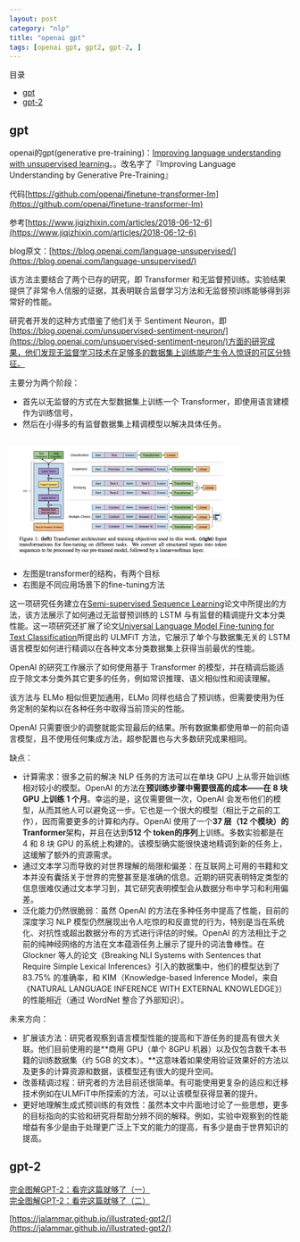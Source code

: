 ```yaml
---
layout: post
category: "nlp"
title: "openai gpt"
tags: [openai gpt, gpt2, gpt-2, ]
---
```


目录

<!-- TOC -->

- [gpt](#gpt)
- [gpt-2](#gpt-2)

<!-- /TOC -->


## gpt

openai的gpt(generative pre-training)：[Improving language understanding with unsupervised learning](https://s3-us-west-2.amazonaws.com/openai-assets/research-covers/language-unsupervised/language_understanding_paper.pdf)。。改名字了『Improving Language Understanding by Generative Pre-Training』

代码[https://github.com/openai/finetune-transformer-lm](https://github.com/openai/finetune-transformer-lm)

参考[https://www.jiqizhixin.com/articles/2018-06-12-6](https://www.jiqizhixin.com/articles/2018-06-12-6)

blog原文：[https://blog.openai.com/language-unsupervised/](https://blog.openai.com/language-unsupervised/)

该方法主要结合了两个已存的研究，即 Transformer 和无监督预训练。实验结果提供了非常令人信服的证据，其表明联合监督学习方法和无监督预训练能够得到非常好的性能。

研究者开发的这种方式借鉴了他们关于 Sentiment Neuron，即[https://blog.openai.com/unsupervised-sentiment-neuron/](https://blog.openai.com/unsupervised-sentiment-neuron/)方面的研究成果，他们发现无监督学习技术在足够多的数据集上训练能产生令人惊讶的可区分特征。

主要分为两个阶段：

+ 首先以无监督的方式在大型数据集上训练一个 Transformer，即使用语言建模作为训练信号，
+ 然后在小得多的有监督数据集上精调模型以解决具体任务。


<html>
<br/>

<img src='../assets/openai-gpt.png' style='max-height: 200px;max-width:500px'/>
<br/>

</html>

+ 左图是transformer的结构，有两个目标
+ 右图是不同应用场景下的fine-tuning方法

这一项研究任务建立在[Semi-supervised Sequence Learning](https://arxiv.org/abs/1511.01432)论文中所提出的方法，该方法展示了如何通过无监督预训练的 LSTM 与有监督的精调提升文本分类性能。这一项研究还扩展了论文[Universal Language Model Fine-tuning for Text Classification](https://arxiv.org/abs/1801.06146)所提出的 ULMFiT 方法，它展示了单个与数据集无关的 LSTM 语言模型如何进行精调以在各种文本分类数据集上获得当前最优的性能。

OpenAI 的研究工作展示了如何使用基于 Transformer 的模型，并在精调后能适应于除文本分类外其它更多的任务，例如常识推理、语义相似性和阅读理解。

该方法与 ELMo 相似但更加通用，ELMo 同样也结合了预训练，但需要使用为任务定制的架构以在各种任务中取得当前顶尖的性能。

OpenAI 只需要很少的调整就能实现最后的结果。所有数据集都使用单一的前向语言模型，且不使用任何集成方法，超参配置也与大多数研究成果相同。

缺点：

+ 计算需求：很多之前的解决 NLP 任务的方法可以在单块 GPU 上从零开始训练相对较小的模型。OpenAI 的方法在**预训练步骤中需要很高的成本——在 8 块 GPU 上训练 1 个月**。幸运的是，这仅需要做一次，OpenAI 会发布他们的模型，从而其他人可以避免这一步。它也是一个很大的模型（相比于之前的工作），因而需要更多的计算和内存。OpenAI 使用了一个**37 层（12 个模块）的 Tranformer**架构，并且在达到**512 个 token的序列**上训练。多数实验都是在 4 和 8 块 GPU 的系统上构建的。该模型确实能很快速地精调到新的任务上，这缓解了额外的资源需求。
+ 通过文本学习而导致的对世界理解的局限和偏差：在互联网上可用的书籍和文本并没有囊括关于世界的完整甚至是准确的信息。近期的研究表明特定类型的信息很难仅通过文本学习到，其它研究表明模型会从数据分布中学习和利用偏差。
+ 泛化能力仍然很脆弱：虽然 OpenAI 的方法在多种任务中提高了性能，目前的深度学习 NLP 模型仍然展现出令人吃惊的和反直觉的行为，特别是当在系统化、对抗性或超出数据分布的方式进行评估的时候。OpenAI 的方法相比于之前的纯神经网络的方法在文本蕴涵任务上展示了提升的词法鲁棒性。在 Glockner 等人的论文《Breaking NLI Systems with Sentences that Require Simple Lexical Inferences》引入的数据集中，他们的模型达到了 83.75% 的准确率，和 KIM（Knowledge-based Inference Model，来自《NATURAL LANGUAGE INFERENCE WITH EXTERNAL KNOWLEDGE》）的性能相近（通过 WordNet 整合了外部知识）。

未来方向：

+ 扩展该方法：研究者观察到语言模型性能的提高和下游任务的提高有很大关联。他们目前使用的是**商用 GPU（单个 8GPU 机器）以及仅包含数千本书籍的训练数据集（约 5GB 的文本）。**这意味着如果使用验证效果好的方法以及更多的计算资源和数据，该模型还有很大的提升空间。
+ 改善精调过程：研究者的方法目前还很简单。有可能使用更复杂的适应和迁移技术例如在ULMFiT中所探索的方法，可以让该模型获得显著的提升。
+ 更好地理解生成式预训练的有效性：虽然本文中片面地讨论了一些思想，更多的目标指向的实验和研究将帮助分辨不同的解释。例如，实验中观察到的性能增益有多少是由于处理更广泛上下文的能力的提高，有多少是由于世界知识的提高。

## gpt-2


[完全图解GPT-2：看完这篇就够了（一）](https://mp.weixin.qq.com/s/67Z_dslvwTyRl3OMrArhCg)
[完全图解GPT-2：看完这篇就够了（二）](https://mp.weixin.qq.com/s/xk5fWrSBKErH8tvl-3pgtg)

[https://jalammar.github.io/illustrated-gpt2/](https://jalammar.github.io/illustrated-gpt2/)
